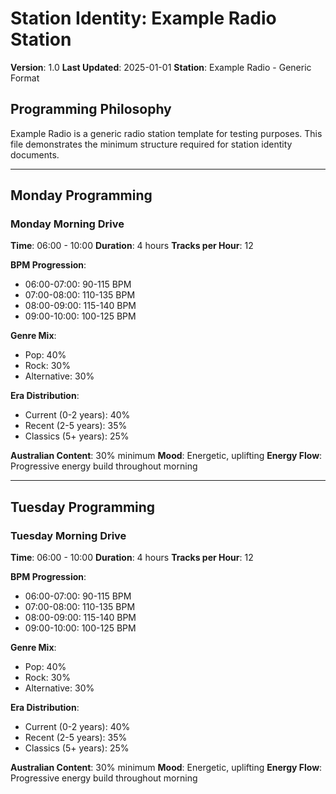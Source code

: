 # Station Identity: Example Radio Station

**Version**: 1.0
**Last Updated**: 2025-01-01
**Station**: Example Radio - Generic Format

## Programming Philosophy

Example Radio is a generic radio station template for testing purposes. This file demonstrates the minimum structure required for station identity documents.

---

## Monday Programming

### Monday Morning Drive
**Time**: 06:00 - 10:00
**Duration**: 4 hours
**Tracks per Hour**: 12

**BPM Progression**:
- 06:00-07:00: 90-115 BPM
- 07:00-08:00: 110-135 BPM
- 08:00-09:00: 115-140 BPM
- 09:00-10:00: 100-125 BPM

**Genre Mix**:
- Pop: 40%
- Rock: 30%
- Alternative: 30%

**Era Distribution**:
- Current (0-2 years): 40%
- Recent (2-5 years): 35%
- Classics (5+ years): 25%

**Australian Content**: 30% minimum
**Mood**: Energetic, uplifting
**Energy Flow**: Progressive energy build throughout morning

---

## Tuesday Programming

### Tuesday Morning Drive
**Time**: 06:00 - 10:00
**Duration**: 4 hours
**Tracks per Hour**: 12

**BPM Progression**:
- 06:00-07:00: 90-115 BPM
- 07:00-08:00: 110-135 BPM
- 08:00-09:00: 115-140 BPM
- 09:00-10:00: 100-125 BPM

**Genre Mix**:
- Pop: 40%
- Rock: 30%
- Alternative: 30%

**Era Distribution**:
- Current (0-2 years): 40%
- Recent (2-5 years): 35%
- Classics (5+ years): 25%

**Australian Content**: 30% minimum
**Mood**: Energetic, uplifting
**Energy Flow**: Progressive energy build throughout morning
